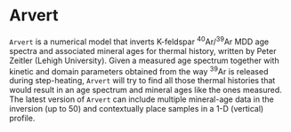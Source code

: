 # Arvert
`Arvert` is a numerical model that inverts K-feldspar <sup>40</sup>Ar/<sup>39</sup>Ar MDD age spectra and associated mineral ages for thermal history, written by Peter Zeitler (Lehigh University). Given a measured age spectrum together with kinetic and domain parameters obtained from the way <sup>39</sup>Ar is released during step-heating, `Arvert` will try to find all those thermal histories that would result in an age spectrum and mineral ages like the ones measured. The latest version of `Arvert` can include multiple mineral-age data in the inversion (up to 50) and contextually place samples in a 1-D (vertical) profile. 
